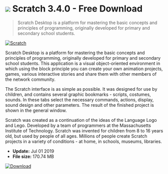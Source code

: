 # ![](https://cdn.softexe.net/static/icon/b/scratch-icon128.png) Scratch 3.4.0 - Free Download

> Scratch Desktop is a platform for mastering the basic concepts and principles of programming, originally developed for primary and secondary school students.

[![Scratch](https:https://tse3.mm.bing.net/th?id=OIP.jEKyjYQXpAJ1iJ8_p390wwHaE1&pid=Api)](https://softexe.net/win/development-it/development-tools/scratch:fRpg.html)

Scratch Desktop is a platform for mastering the basic concepts and principles of programming, originally developed for primary and secondary school students. This application is a visual object-oriented environment in which using the block principle you can create your own animation projects, games, various interactive stories and share them with other members of the network community.&nbsp;

The Scratch interface is as simple as possible. It was designed for use by children, and contains several graphic bookmarks - scripts, costumes, sounds. In these tabs select the necessary commands, actions, display, sound design and other parameters. The result of the finished project is shown in the general window.

Scratch was created as a continuation of the ideas of the Language Logo and Lego. Developed by a team of programmers at the Massachusetts Institute of Technology. Scratch was invented for children from 8 to 16 years old, but used by people of all ages. Millions of people create Scratch projects in a variety of conditions - at home, in schools, museums, libraries.


- **Update:** Jul 01 2019
- **File size:** 170.74 MB

[![Download](https://cdn.softexe.net/static/img/download.png)](https://softexe.net/win/development-it/development-tools/scratch:fRpg.html)

